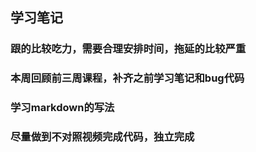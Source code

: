 ## 学习笔记
### 跟的比较吃力，需要合理安排时间，拖延的比较严重
### 本周回顾前三周课程，补齐之前学习笔记和bug代码
### 学习markdown的写法
### 尽量做到不对照视频完成代码，独立完成

